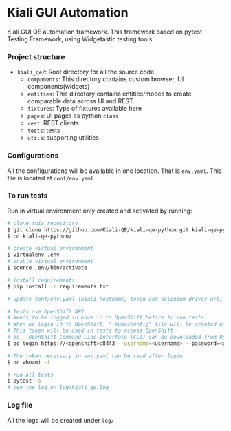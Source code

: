 # Kiali GUI Automation
Kiali GUI QE automation framework. This framework based on pytest Testing Framework, using Widgetastic testing tools.

### Project structure

* `kiali_qe/`: Root directory for all the source code.
    * `components`: This directory contains custom browser, UI components(widgets)
    *  `entities`: This directory contains entities/modes to create comparable data across UI and REST.
    *  `fixtures`: Type of fixtures available here
    *  `pages`: UI pages as python `class`
    *  `rest`: REST clients
    *  `tests`: tests
    *  `utils`: supporting utilities

### Configurations
All the configurations will be available in one location. That is `env.yaml`. This file is located at `conf/env.yaml`

### To run tests

Run in virtual environment only created and activated by running:
```sh
# clone this repository
$ git clone https://github.com/Kiali-QE/kiali-qe-python.git kiali-qe-python
$ cd kiali-qe-python/

# create virtual environment
$ virtualenv .env
# enable virtual environment
$ source .env/bin/activate

# install requirements
$ pip install -r requirements.txt

# update conf/env.yaml (kiali hostname, token and selenium driver url) 

# Tests use OpenShift API.
# Needs to be logged in once in to OpenShift before to run tests.
# When we login in to OpenShift, ".kube/config" file will be created with auth token.
# This token will be used in tests to access OpenShift
# oc - OpenShift Command Line Interface (CLI) can be downloaded from OpenShift Help -> Command line tools
$ oc login https://<openshift>:8443 --username=<username> --password=<password> --insecure-skip-tls-verify=true

# The token necessary in env.yaml can be read after login
$ oc whoami -t

# run all tests
$ pytest -s
# see the log on log/kiali_qe.log
```

### Log file
All the logs will be created under `log/`

